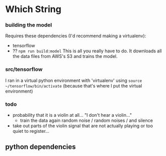 # Which String

### building the model
Requires these dependencies (I'd recommend making a virtualenv):
 - tensorflow
 - ?? 
`npm run build:model` This is all you really have to do. It downloads all the data files from AWS's S3 and trains the model. 

### src/tensorflow
I ran in a virtual python environment with 'virtualenv' using `source ~/tensorflow/bin/activate` (because that's where I put the virtual environment)


### todo
- probability that it is a violin at all... "I don't hear a violin..."
    - train the data again random noise / random noises / and silence
- take out parts of the violin signal that are not actually playing or too quiet to register...

## python dependencies

